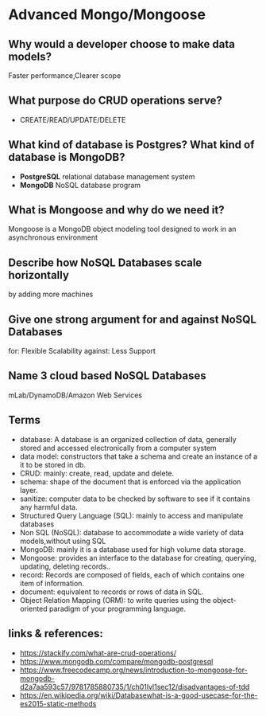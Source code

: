 # Advanced Mongo/Mongoose


## Why would a developer choose to make data models?
Faster performance,Clearer scope

## What purpose do CRUD operations serve?
- CREATE/READ/UPDATE/DELETE

## What kind of database is Postgres? What kind of database is MongoDB?
- **PostgreSQL** relational database management system
- **MongoDB** NoSQL database program

## What is Mongoose and why do we need it?
Mongoose is a MongoDB object modeling tool designed to work in an asynchronous environment

## Describe how NoSQL Databases scale horizontally
by adding more machines

## Give one strong argument for and against NoSQL Databases
for: Flexible Scalability 
against: Less Support

## Name 3 cloud based NoSQL Databases
mLab/DynamoDB/Amazon Web Services

## Terms 
* database:
A database is an organized collection of data, generally stored and accessed electronically from a computer system
* data model: 
constructors that take a schema and create an instance of a it to be stored in db.
* CRUD:
mainly: create, read, update and delete. 
* schema:
 shape of the document that is enforced via the application layer.
* sanitize:
computer data to be checked by software to see if it contains any harmful data.
* Structured Query Language (SQL):
mainly to access and manipulate databases
* Non SQL (NoSQL): 
database to accommodate a wide variety of data models,without using SQL
* MongoDB:
mainly it is a database used for high volume data storage.
* Mongoose:
  provides an interface to the database for creating, querying, updating, deleting records..
* record:
Records are composed of fields, each of which contains one item of information. 
* document:
equivalent to records or rows of data in SQL. 
* Object Relation Mapping (ORM):
 to write queries using the object-oriented paradigm of your  programming language.

## links & references:
- https://stackify.com/what-are-crud-operations/
- https://www.mongodb.com/compare/mongodb-postgresql
- https://www.freecodecamp.org/news/introduction-to-mongoose-for-mongodb-d2a7aa593c57/9781785880735/1/ch01lvl1sec12/disadvantages-of-tdd
- https://en.wikipedia.org/wiki/Databasewhat-is-a-good-usecase-for-the-es2015-static-methods
